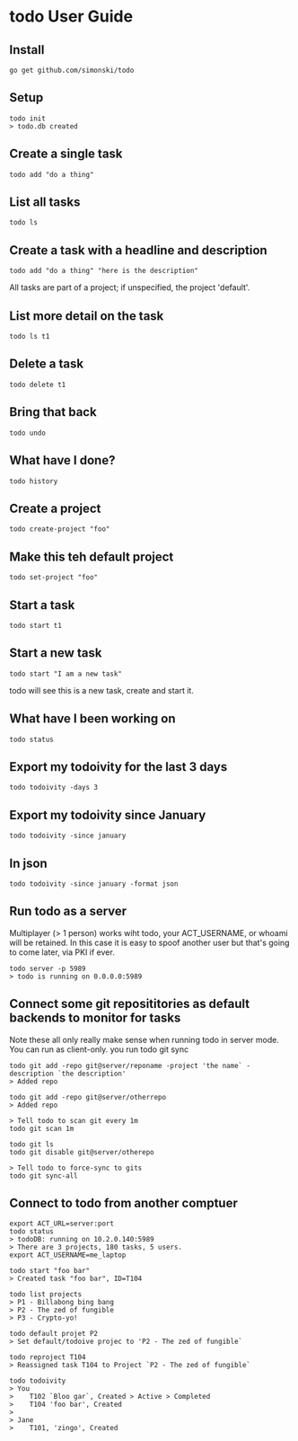 # todo User Guide

## Install

    go get github.com/simonski/todo

## Setup

    todo init
    > todo.db created

## Create a single task

    todo add "do a thing"

## List all tasks

    todo ls

## Create a task with a headline and description

    todo add "do a thing" "here is the description"

All tasks are part of a project; if unspecified, the project 'default'.

## List more detail on the task

    todo ls t1

## Delete a task

    todo delete t1

## Bring that back

    todo undo

## What have I done?

    todo history

## Create a project

    todo create-project "foo"

## Make this teh default project

    todo set-project "foo"

## Start a task

    todo start t1

## Start a new task

    todo start "I am a new task"

todo will see this is a new task, create and start it.

## What have I been working on

    todo status

## Export my todoivity for the last 3 days

    todo todoivity -days 3

## Export my todoivity since January
    
    todo todoivity -since january

## In json

    todo todoivity -since january -format json

## Run todo as a server

Multiplayer (> 1 person) works wiht todo, your ACT_USERNAME, or whoami will be retained. In this case 
it is easy to spoof another user but that's going to come later, via PKI if ever.

    todo server -p 5989
    > todo is running on 0.0.0.0:5989

## Connect some git reposititories as default backends to monitor for tasks

Note these all only really make sense when running todo in server mode. You can run as client-only.
you run todo git sync

    todo git add -repo git@server/reponame -project 'the name` -description `the description'
    > Added repo

    todo git add -repo git@server/otherrepo 
    > Added repo

    > Tell todo to scan git every 1m
    todo git scan 1m

    todo git ls
    todo git disable git@server/otherepo

    > Tell todo to force-sync to gits
    todo git sync-all


## Connect to todo from another comptuer

    export ACT_URL=server:port
    todo status
    > todoDB: running on 10.2.0.140:5989
    > There are 3 projects, 180 tasks, 5 users.
    export ACT_USERNAME=me_laptop
    
    todo start "foo bar"
    > Created task "foo bar", ID=T104
    
    todo list projects
    > P1 - Billabong bing bang
    > P2 - The zed of fungible
    > P3 - Crypto-yo!

    todo default projet P2
    > Set default/todoive projec to 'P2 - The zed of fungible`
    
    todo reproject T104 
    > Reassigned task T104 to Project `P2 - The zed of fungible`

    todo todoivity
    > You 
    >    T102 `Bloo gar`, Created > Active > Completed
    >    T104 'foo bar', Created
    > 
    > Jane
    >    T101, 'zingo', Created
      


